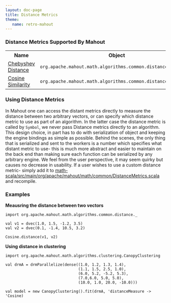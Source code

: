 ```yaml
---
layout: doc-page
title: Distance Metrics
theme:
   name: retro-mahout
---
```


### Distance Metrics Supported By Mahout

<div class="table-striped">
  <table class="table">
    <tr>
        <th>Name</th>
        <th>Object</th>
        <th>Symbol</th>
    </tr>
    <tr>
        <td><a href="https://en.wikipedia.org/wiki/Chebyshev_distance">Chebyshev Distance</a></td>
        <td><code>org.apache.mahout.math.algorithms.common.distance.Chebyshev</code></td>
        <td><code>'Chebyshev</code></td>
    </tr>
    <tr>
        <td><a href="https://en.wikipedia.org/wiki/Cosine_similarity">Cosine Similarity</a></td>
        <td><code>org.apache.mahout.math.algorithms.common.distance.Cosine</code></td>
        <td><code>'Cosine</code></td>
    </tr>
    </table>
</div>


<!--
A beginner JIRA to port the rest of these
[Euclidean](https://en.wikipedia.org/wiki/Euclidean_distance)

[Mahalanobis](https://en.wikipedia.org/wiki/Mahalanobis_distance)

[Manhattan](https://en.wiktionary.org/wiki/Manhattan_distance)

[Minkowski](https://en.wikipedia.org/wiki/Minkowski_distance)

[Squared Euclidian](https://en.wikipedia.org/wiki/Euclidean_distance#Squared_Euclidean_distance)

[Tanimoto](https://en.wikipedia.org/wiki/Jaccard_index#Tanimoto_similarity_and_distance)

Weighted Euclidean

Weighted Manhattan-->

### Using Distance Metrics

In Mahout one can access the distant metrics directly to measure the distance between two arbitrary vectors, or 
can specify which distance metric to use as part of an algorithm. In the latter case the distance metric is called 
by `Symbol`, we never pass Distance metrics directly to an algorithm.  This design choice, in part has to do with 
serialization of object and keeping the engine bindings as simple as possible.  Behind the scenes, the only thing 
that is serialized and sent to the workers is a number which specifies what distant metric to use- this is much more
abstract and easier to maintain on the back end than making sure each function can be serialized by any arbitrary engine.
We feel from the user perspective, it may seem quirky but causes no decrease in usability.  If a user wishes to use a 
custom distance metric- simply add it to [math-scala/src/main/org/apache/mahout/math/common/DistanceMetrics.scala](https://github.com/apache/mahout/blob/master/math-scala/src/main/scala/org/apache/mahout/math/algorithms/common/DistanceMetrics.scala)
and recompile. 

### Examples

**Meausring the distance between two vectors**

    import org.apache.mahout.math.algorithms.common.distance._
    
    val v1 = dvec(1.0, 1.5, -1.2, 3.5)
    val v2 = dvec(0.1, -1.4, 10.5, 3.2)
    
    Cosine.distance(v1, v2)

**Using distance in clustering**

    import org.apache.mahout.math.algorithms.clustering.CanopyClustering

    val drmA = drmParallelize(dense((1.0, 1.2, 1.3, 1.4), 
                                    (1.1, 1.5, 2.5, 1.0), 
                                    (6.0, 5.2, -5.2, 5.3), 
                                    (7.0,6.0, 5.0, 5.0), 
                                    (10.0, 1.0, 20.0, -10.0)))
                                    
    val model = new CanopyClustering().fit(drmA, 'distanceMeasure -> 'Cosine)